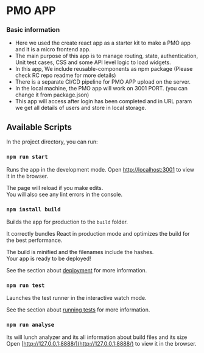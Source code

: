 
# PMO APP

### Basic information 

-    Here we used the create react app as a starter kit to make a PMO app and it is a micro frontend app.
-   The main purpose of this app is to manage routing, state, authentication, Unit test cases, CSS and some API level logic to load widgets. 
-    In this app, We include reusable-components as npm package (Please check RC repo readme for more details)
-    There is a separate CI/CD pipeline for PMO APP upload on the server.
-    In the local machine, the PMO app will work on 3001 PORT. (you can change it from package.json)
-    This app will access after login has been completed and in URL param we get all details of users and store in local storage.


## Available Scripts

In the project directory, you can run:

### `npm run start`
Runs the app in the development mode. Open [http://localhost:3001](http://localhost:3001) to view it in the browser.

The page will reload if you make edits.<br  /> You will also see any lint errors in the console.


### `npm install build`

Builds the app for production to the `build` folder.<br  />

It correctly bundles React in production mode and optimizes the build for the best performance.

The build is minified and the filenames include the hashes.<br  />Your app is ready to be deployed!

See the section about [deployment](https://facebook.github.io/create-react-app/docs/deployment) for more information.

### `npm run test`

Launches the test runner in the interactive watch mode.<br  />

See the section about [running tests](https://facebook.github.io/create-react-app/docs/running-tests) for more information.

### `npm run analyse`
 Its will lunch analyzer and its all information about build files and its size
 Open [http://127.0.0.1:8888/](http://127.0.0.1:8888/) to view it in the browser.